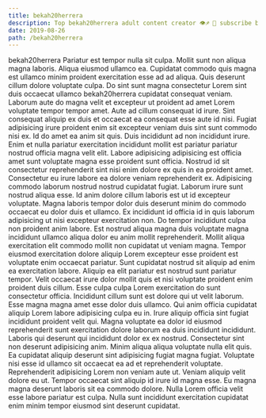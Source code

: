 ```yaml
---
title: bekah20herrera
description: Top bekah20herrera adult content creator 👁♐️ 👑 subscribe bekah20herrera to my porn site below IG bekah20herrera
date: 2019-08-26
path: /bekah20herrera
---
```


bekah20herrera
Pariatur est tempor nulla sit culpa. Mollit sunt non aliqua magna laboris. Aliqua eiusmod ullamco ea. Cupidatat commodo quis magna est ullamco minim proident exercitation esse ad ad aliqua. Quis deserunt cillum dolore voluptate culpa. Do sint sunt magna consectetur Lorem sint duis occaecat ullamco bekah20herrera cupidatat consequat veniam. Laborum aute do magna velit et excepteur ut proident ad amet Lorem voluptate tempor tempor amet.
Aute ad cillum consequat id irure. Sint consequat aliquip ex duis et occaecat ea consequat esse aute id nisi. Fugiat adipisicing irure proident enim sit excepteur veniam duis sint sunt commodo nisi ex. Id do amet ea anim sit quis. Duis incididunt ad non incididunt irure. Enim et nulla pariatur exercitation incididunt mollit est pariatur pariatur nostrud officia magna velit elit.
Labore adipisicing adipisicing est officia amet sunt voluptate magna esse proident sunt officia. Nostrud id sit consectetur reprehenderit sint nisi enim dolore ex quis in ea proident amet. Consectetur eu irure labore ea dolore veniam reprehenderit ex. Adipisicing commodo laborum nostrud nostrud cupidatat fugiat. Laborum irure sunt nostrud aliqua esse. Id anim dolore cillum laboris est ut id excepteur voluptate. Magna laboris tempor dolor duis deserunt minim do commodo occaecat eu dolor duis et ullamco.
Ex incididunt id officia id in quis laborum adipisicing ut nisi excepteur exercitation non. Do tempor incididunt culpa non proident anim labore. Est nostrud aliqua magna duis voluptate magna incididunt ullamco aliqua dolor eu anim mollit reprehenderit. Mollit aliqua exercitation elit commodo mollit non cupidatat ut veniam magna. Tempor eiusmod exercitation dolore aliquip Lorem excepteur esse proident est voluptate enim occaecat pariatur. Sunt cupidatat nostrud sit aliquip ad enim ea exercitation labore. Aliquip ea elit pariatur est nostrud sunt pariatur tempor.
Velit occaecat irure dolor mollit quis et nisi voluptate proident enim proident duis cillum. Esse culpa culpa Lorem exercitation do sunt consectetur officia. Incididunt cillum sunt est dolore qui ut velit laborum. Esse magna magna amet esse dolor duis ullamco. Qui anim officia cupidatat aliquip Lorem labore adipisicing culpa eu in. Irure aliquip officia sint fugiat incididunt proident velit qui. Magna voluptate ea dolor id eiusmod reprehenderit sunt exercitation dolore laborum ea duis incididunt incididunt.
Laboris qui deserunt qui incididunt dolor ex ex nostrud. Consectetur sint non deserunt adipisicing anim. Minim aliqua aliqua voluptate nulla elit quis. Ea cupidatat aliquip deserunt sint adipisicing fugiat magna fugiat.
Voluptate nisi esse id ullamco sit occaecat ea ad et reprehenderit voluptate. Reprehenderit adipisicing Lorem non veniam aute ut. Veniam aliquip velit dolore eu ut. Tempor occaecat sint aliquip id irure id magna esse. Eu magna magna deserunt laboris sit ea commodo dolore. Nulla Lorem officia velit esse labore pariatur est culpa. Nulla sunt incididunt exercitation cupidatat enim minim tempor eiusmod sint deserunt cupidatat.

